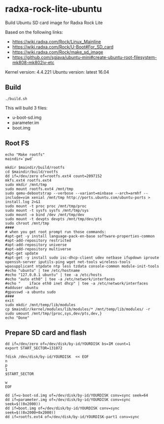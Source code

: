 # radxa-rock-lite-ubuntu
Build Ubuntu SD card image for Radxa Rock Lite

Based on the following links:

* https://wiki.radxa.com/Rock/Linux_Mainline
* https://wiki.radxa.com/Rock/U-Boot#For_SD_card
* https://wiki.radxa.com/Rock/make_sd_image
* https://github.com/sgjava/ubuntu-mini#create-ubuntu-root-filesystem-mk808-mk802iv-etc

Kernel version: 4.4.221
Ubuntu version: latest 16.04

## Build

`./build.sh`

This will build 3 files:

* u-boot-sd.img
* parameter.im
* boot.img

## Root FS

```
echo "Make rootfs"
maindir=`pwd`

mkdir $maindir/build/rootfs
cd $maindir/build/rootfs
dd if=/dev/zero of=rootfs.ext4 count=2097152
mkfs.ext4 rootfs.ext4
sudo mkdir /mnt/tmp
sudo mount rootfs.ext4 /mnt/tmp
sudo qemu-debootstrap --verbose --variant=minbase --arch=armhf --include=vim xenial /mnt/tmp http://ports.ubuntu.com/ubuntu-ports > install.log 2>&1
sudo mount -t proc proc /mnt/tmp/proc
sudo mount -t sysfs sysfs /mnt/tmp/sys
sudo mount -o bind /dev /mnt/tmp/dev
sudo mount -t devpts devpts /mnt/tmp/dev/pts
sudo chroot /mnt/tmp
####
# when you get root prompt run those commands:
#apt-get -y install language-pack-en-base software-properties-common
#apt-add-repository restricted
#apt-add-repository universe
#apt-add-repository multiverse
#apt-get update
#apt-get -y install sudo isc-dhcp-client udev netbase ifupdown iproute openssh-server iputils-ping wget net-tools wireless-tools wpasupplicant ntpdate ntp less tzdata console-common module-init-tools
#echo "ubuntu" | tee /etc/hostname
#echo "127.0.0.1 ubuntu" | tee -a /etc/hosts
#echo "auto eth0" | tee -a /etc/network/interfaces
#echo "    iface eth0 inet dhcp" | tee -a /etc/network/interfaces
#adduser ubuntu
#gpasswd -a ubuntu sudo
####
exit
sudo mkdir /mnt/temp/lib/modules
cp $maindir/kernel/modules/lib/modules/* /mnt/temp/lib/modules/ -r
sudo umount /mnt/tmp/{proc,sys,dev/pts,dev,}
echo "Done"
```

## Prepare SD card and flash
```
dd if=/dev/zero of=/dev/disk/by-id/YOURDISK bs=1M count=1
export START_SECTOR=131072

fdisk /dev/disk/by-id/YOURDISK  << EOF
n
p
1
$START_SECTOR

w
EOF

dd if=u-boot-sd.img of=/dev/disk/by-id/YOURDISK conv=sync seek=64 
dd if=parameter.img of=/dev/disk/by-id/YOURDISK conv=sync seek=$((0x2000))
dd if=boot.img of=/dev/disk/by-id/YOURDISK conv=sync seek=$((0x2000+0x2000))
dd if=rootfs.ext4 of=/dev/disk/by-id/YOURDISK-part1 conv=sync
```
